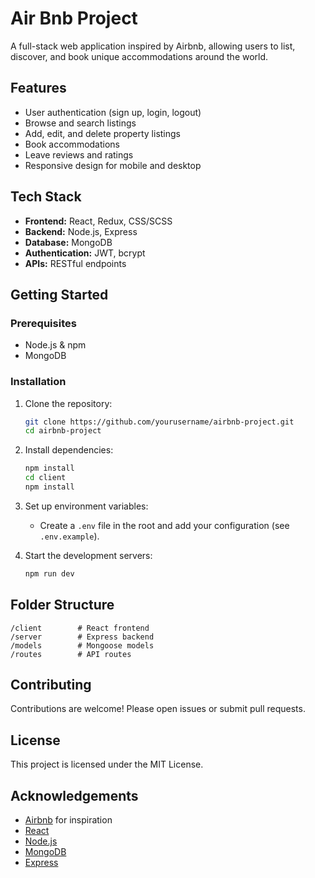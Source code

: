 # Air Bnb Project

A full-stack web application inspired by Airbnb, allowing users to list, discover, and book unique accommodations around the world.

## Features

- User authentication (sign up, login, logout)
- Browse and search listings
- Add, edit, and delete property listings
- Book accommodations
- Leave reviews and ratings
- Responsive design for mobile and desktop

## Tech Stack

- **Frontend:** React, Redux, CSS/SCSS
- **Backend:** Node.js, Express
- **Database:** MongoDB
- **Authentication:** JWT, bcrypt
- **APIs:** RESTful endpoints

## Getting Started

### Prerequisites

- Node.js & npm
- MongoDB

### Installation

1. Clone the repository:
    ```bash
    git clone https://github.com/yourusername/airbnb-project.git
    cd airbnb-project
    ```

2. Install dependencies:
    ```bash
    npm install
    cd client
    npm install
    ```

3. Set up environment variables:
    - Create a `.env` file in the root and add your configuration (see `.env.example`).

4. Start the development servers:
    ```bash
    npm run dev
    ```

## Folder Structure

```
/client        # React frontend
/server        # Express backend
/models        # Mongoose models
/routes        # API routes
```

## Contributing

Contributions are welcome! Please open issues or submit pull requests.

## License

This project is licensed under the MIT License.

## Acknowledgements

- [Airbnb](https://www.airbnb.com/) for inspiration
- [React](https://reactjs.org/)
- [Node.js](https://nodejs.org/)
- [MongoDB](https://www.mongodb.com/)
- [Express](https://expressjs.com/)